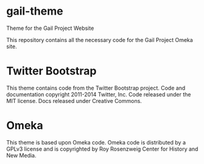 # gail-theme
Theme for the Gail Project Website

This repository contains all the necessary code for the Gail Project Omeka site.

# Twitter Bootstrap

This theme contains code from the Twitter Bootstrap project. Code and documentation copyright 2011-2014 Twitter, Inc. Code released under the MIT license. Docs released under Creative Commons.

# Omeka

This theme is based upon Omeka code. Omeka code is distributed by a GPLv3 license and is copyrighted by Roy Rosenzweig Center for History and New Media.